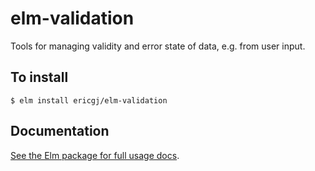 # elm-validation

Tools for managing validity and error state of data, e.g. from user input.

## To install

```
$ elm install ericgj/elm-validation
```

## Documentation

[See the Elm package for full usage docs][pkg].



[pkg]: http://package.elm-lang.org/packages/ericgj/elm-validation/latest

